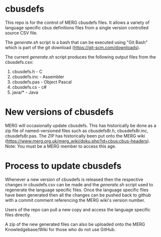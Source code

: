 # cbusdefs
This repo is for the control of MERG cbusdefs files. It allows a variety of language specific cbus definitions files from a single version controlled source CSV file.

The _generate.sh_ script is a bash that can be executed using "Git Bash" which is part of the git download (https://git-scm.com/downloads).

The current _generate.sh_ script produces the following output files from the cbusdefs.csv:
1.	cbusdefs.h   - C
2.	cbusdefs.inc - Assembler
3.	cbusdefs.pas - Object Pascal
4.  cbusdefs.cs  - c#
4.	java/\*      - Java

# New versions of cbusdefs
MERG will occasionally update cbusdefs. This has historically be done as a zip file of named-versioned files such as cbusdefs8r.h, cbusdefs8r.inc, cbusdefs8r.pas. The ZIP has historically been put onto the MERG wiki (https://www.merg.org.uk/merg_wiki/doku.php?id=cbus:cbus-headers). Note: You must be a MERG member to access this age.

# Process to update cbusdefs
Whenever a new version of cbusdefs is released then the respective changes in cbusdefs.csv can be made and the _generate.sh_ script used to regenerate the language specific files. Once the language specific files have been generated then all the changes can be pushed back to github with a commit comment referencing the MERG wiki's version number.

Users of the repo can pull a new copy and access the language specific files directly.

A zip of the new generated files can also be uploaded onto the MERG Knowledgebase/Wiki for those who do not use GitHub.

